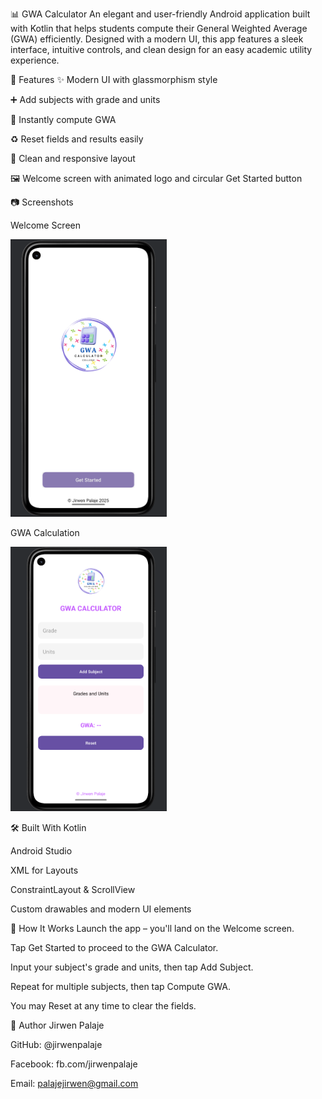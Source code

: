 📊 GWA Calculator
An elegant and user-friendly Android application built with Kotlin that helps students compute their General Weighted Average (GWA) efficiently. Designed with a modern UI, this app features a sleek interface, intuitive controls, and clean design for an easy academic utility experience.

🚀 Features
✨ Modern UI with glassmorphism style

➕ Add subjects with grade and units

🔢 Instantly compute GWA

♻️ Reset fields and results easily

📱 Clean and responsive layout

🖼️ Welcome screen with animated logo and circular Get Started button

📷 Screenshots

Welcome Screen                                         

<img src="start.png" alt="Main Screen" width="250"/>  


GWA Calculation

<img src="image.png" alt="GWA Computed" width="250"/>

🛠️ Built With
Kotlin

Android Studio

XML for Layouts

ConstraintLayout & ScrollView

Custom drawables and modern UI elements

🧠 How It Works
Launch the app – you'll land on the Welcome screen.

Tap Get Started to proceed to the GWA Calculator.

Input your subject's grade and units, then tap Add Subject.

Repeat for multiple subjects, then tap Compute GWA.

You may Reset at any time to clear the fields.

👤 Author
Jirwen Palaje

GitHub: @jirwenpalaje

Facebook: fb.com/jirwenpalaje

Email: palajejirwen@gmail.com 






